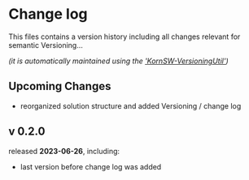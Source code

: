 # Change log
This files contains a version history including all changes relevant for semantic Versioning...

*(it is automatically maintained using the ['KornSW-VersioningUtil'](https://github.com/KornSW/VersioningUtil))*




## Upcoming Changes

* reorganized solution structure and added Versioning / change log




## v 0.2.0
released **2023-06-26**, including:
 - last version before change log was added



